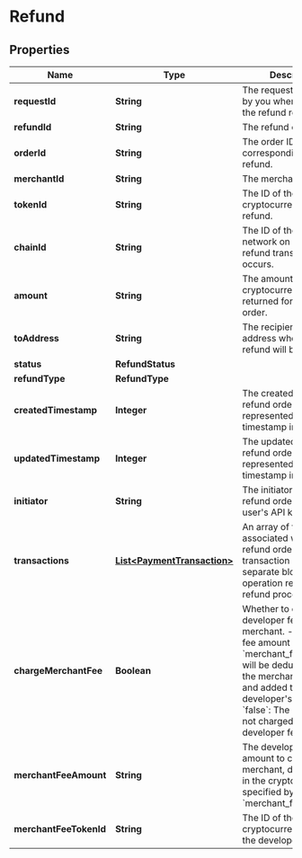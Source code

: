 

# Refund


## Properties

| Name | Type | Description | Notes |
|------------ | ------------- | ------------- | -------------|
|**requestId** | **String** | The request ID provided by you when creating the refund request. |  [optional] |
|**refundId** | **String** | The refund order ID. |  |
|**orderId** | **String** | The order ID corresponding to this refund. |  [optional] |
|**merchantId** | **String** | The merchant ID. |  [optional] |
|**tokenId** | **String** | The ID of the cryptocurrency used for refund. |  |
|**chainId** | **String** | The ID of the blockchain network on which the refund transaction occurs. |  |
|**amount** | **String** | The amount in cryptocurrency to be returned for this refund order. |  |
|**toAddress** | **String** | The recipient&#39;s wallet address where the refund will be sent. |  |
|**status** | **RefundStatus** |  |  |
|**refundType** | **RefundType** |  |  [optional] |
|**createdTimestamp** | **Integer** | The created time of the refund order, represented as a UNIX timestamp in seconds. |  [optional] |
|**updatedTimestamp** | **Integer** | The updated time of the refund order, represented as a UNIX timestamp in seconds. |  [optional] |
|**initiator** | **String** | The initiator of this refund order, usually the user&#39;s API key. |  [optional] |
|**transactions** | [**List&lt;PaymentTransaction&gt;**](PaymentTransaction.md) | An array of transactions associated with this refund order. Each transaction represents a separate blockchain operation related to the refund process. |  [optional] |
|**chargeMerchantFee** | **Boolean** | Whether to charge developer fee to the merchant.  - &#x60;true&#x60;: The fee amount (specified in &#x60;merchant_fee_amount&#x60;) will be deducted from the merchant&#39;s balance and added to the developer&#39;s balance - &#x60;false&#x60;: The merchant is not charged any developer fee.  |  [optional] |
|**merchantFeeAmount** | **String** | The developer fee amount to charge the merchant, denominated in the cryptocurrency specified by &#x60;merchant_fee_token_id&#x60;. |  [optional] |
|**merchantFeeTokenId** | **String** | The ID of the cryptocurrency used for the developer fee. |  [optional] |



